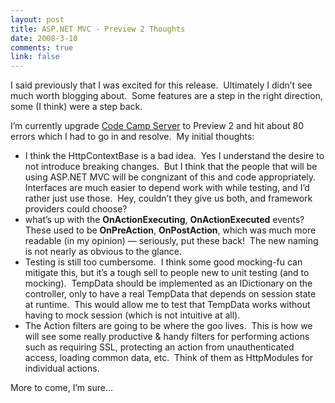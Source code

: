 ```yaml
--- 
layout: post
title: ASP.NET MVC - Preview 2 Thoughts
date: 2008-3-10
comments: true
link: false
---
```

<p>I said previously that I was excited for this release.&nbsp; Ultimately I didn&rsquo;t see much worth blogging about.&nbsp; Some features are a step in the right direction, some (I think) were a step back.</p><p>I&rsquo;m currently upgrade <a href="http://codecampserver.org/" target="_blank">Code Camp Server</a> to Preview 2 and hit about 80 errors which I had to go in and resolve.&nbsp; My initial thoughts:</p><ul><li>I think the HttpContextBase is a bad idea.&nbsp; Yes I understand the desire to not introduce breaking changes.&nbsp; But I think that the people that will be using ASP.NET MVC will be congnizant of this and code appropriately.&nbsp; Interfaces are much easier to depend work with while testing, and I&rsquo;d rather just use those.&nbsp; Hey, couldn&rsquo;t they give us both, and framework providers could choose?<br /></li><li>what&rsquo;s up with the <strong>OnActionExecuting</strong>, <strong>OnActionExecuted</strong> events?&nbsp; These used to be <strong>OnPreAction</strong>, <strong>OnPostAction</strong>, which was much more readable (in my opinion) &mdash; seriously, put these back!&nbsp; The new naming is not nearly as obvious to the glance.<br /></li><li>Testing is still too cumbersome.&nbsp; I think some good mocking-fu can mitigate this, but it&rsquo;s a tough sell to people new to unit testing (and to mocking).&nbsp; TempData should be implemented as an IDictionary on the controller, only to have a real TempData that depends on session state at runtime.&nbsp; This would allow me to test that TempData works without having to mock session (which is not intuitive at all).<br /></li><li>The Action filters are going to be where the goo lives.&nbsp; This is how we will see some really productive &amp; handy filters for performing actions such as requiring SSL, protecting an action from unauthenticated access, loading common data, etc.&nbsp; Think of them as HttpModules for individual actions.</li></ul><p>More to come, I&rsquo;m sure&hellip;</p><p>&nbsp;</p><p>&nbsp;</p>
